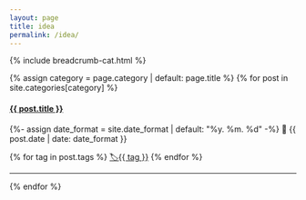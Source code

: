 ```yaml
---
layout: page
title: idea
permalink: /idea/
---
```

{% include breadcrumb-cat.html %}

{% assign category = page.category | default: page.title %}
{% for post in site.categories[category] %}
<div>
<h4><a href="{{ site.baseurl }}{{ post.url }}" class="link-dark">{{ post.title }}</a></h4>
{%- assign date_format = site.date_format | default: "%y. %m. %d" -%}
📅 {{ post.date | date: date_format }}

{% for tag in post.tags %}
<a href="/tags/{{ tag }}/" class="badge rounded-pill text-bg-light">🏷️{{ tag }}</a>
{% endfor %}
</div><hr>

{% endfor %}
